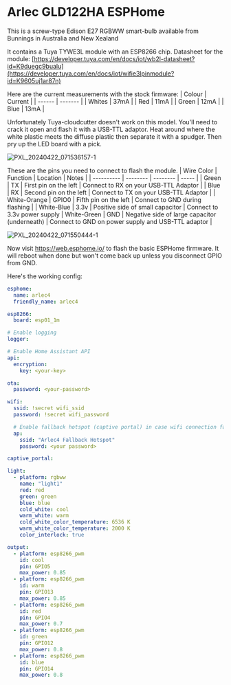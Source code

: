 # Arlec GLD122HA ESPHome

This is a screw-type Edison E27 RGBWW smart-bulb available from Bunnings in Australia and New Xealand

It contains a Tuya TYWE3L module with an ESP8266 chip. Datasheet for the module:
[https://developer.tuya.com/en/docs/iot/wb2l-datasheet?id=K9duegc9bualu](https://developer.tuya.com/en/docs/iot/wifie3lpinmodule?id=K9605uj1ar87n)

Here are the current measurements with the stock firmware:
| Colour | Current |
| ------ | ------- |
| Whites | 37mA    |
| Red    | 11mA    |
| Green  | 12mA    |
| Blue   | 13mA    |

Unfortunately Tuya-cloudcutter doesn't work on this model. You'll need to crack it open and flash it with a USB-TTL adaptor. Heat around where the white plastic meets the diffuse plastic then separate it with a spudger. Then pry up the LED board with a pick.

![PXL_20240422_071536157-1](https://github.com/neilbags/arlec-grid-gld122ha-esphome/assets/2738833/b7d688bd-88a4-4afa-80d1-9ff4dcfe5be5)

These are the pins you need to connect to flash the module.
| Wire Color | Function | Location | Notes |
| ---------- | -------- | -------- | ----- |
| Green      | TX       | First pin on the left | Connect to RX on your USB-TTL Adaptor |
| Blue       | RX       | Second pin on the left | Connect to TX on your USB-TTL Adaptor |
| White-Orange | GPIO0 | Fifth pin on the left | Connect to GND during flashing |
| White-Blue | 3.3v | Positive side of small capacitor | Connect to 3.3v power supply
| White-Green | GND | Negative side of large capacitor (underneath) | Connect to GND on power supply and USB-TTL adaptor |

![PXL_20240422_071550444-1](https://github.com/neilbags/arlec-grid-gld122ha-esphome/assets/2738833/d880f516-508f-4248-b189-88b9ca64ca1a)

Now visit https://web.esphome.io/ to flash the basic ESPHome firmware. It will reboot when done but won't come back up unless you disconnect GPIO from GND.

Here's the working config:
```yaml
esphome:
  name: arlec4
  friendly_name: arlec4

esp8266:
  board: esp01_1m

# Enable logging
logger:

# Enable Home Assistant API
api:
  encryption:
    key: <your-key>

ota:
  password: <your-password>

wifi:
  ssid: !secret wifi_ssid
  password: !secret wifi_password

  # Enable fallback hotspot (captive portal) in case wifi connection fails
  ap:
    ssid: "Arlec4 Fallback Hotspot"
    password: <your password>

captive_portal:

light:
  - platform: rgbww
    name: "light1"
    red: red
    green: green
    blue: blue
    cold_white: cool
    warm_white: warm
    cold_white_color_temperature: 6536 K
    warm_white_color_temperature: 2000 K
    color_interlock: true

output:
  - platform: esp8266_pwm
    id: cool
    pin: GPIO5
    max_power: 0.85
  - platform: esp8266_pwm
    id: warm
    pin: GPIO13
    max_power: 0.85
  - platform: esp8266_pwm
    id: red
    pin: GPIO4
    max_power: 0.7
  - platform: esp8266_pwm
    id: green
    pin: GPIO12
    max_power: 0.8
  - platform: esp8266_pwm
    id: blue
    pin: GPIO14
    max_power: 0.8
```
